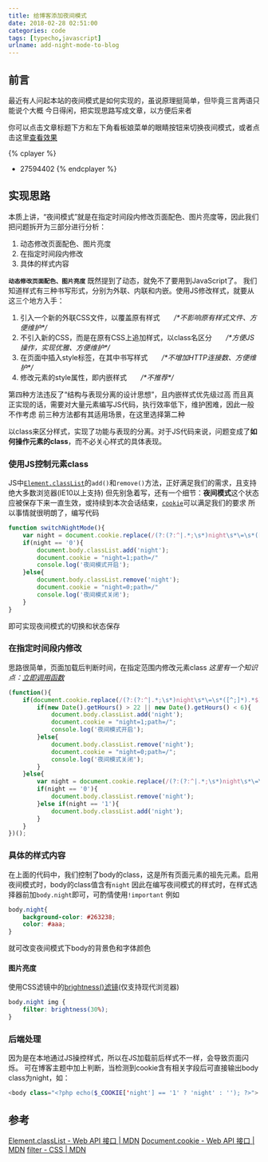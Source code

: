 ```yaml
---
title: 给博客添加夜间模式
date: 2018-02-28 02:51:00
categories: code
tags: [typecho,javascript]
urlname: add-night-mode-to-blog
---
```

## 前言
最近有人问起本站的夜间模式是如何实现的，虽说原理挺简单，但毕竟三言两语只能说个大概
今日得闲，把实现思路写成文章，以方便后来者

你可以点击文章标题下方和左下角看板娘菜单的眼睛按钮来切换夜间模式，或者点击这里<a href="javascript:switchNightMode()" target="_self">查看效果</a>

{% cplayer %}
- 27594402
{% endcplayer %}

## 实现思路
本质上讲，“夜间模式”就是在指定时间段内修改页面配色、图片亮度等，因此我们把问题拆开为三部分进行分析：
1. 动态修改页面配色、图片亮度
2. 在指定时间段内修改
3. 具体的样式内容

**`动态修改页面配色、图片亮度`** 既然提到了动态，就免不了要用到JavaScript了。
我们知道样式有三种书写形式，分别为外联、内联和内嵌。使用JS修改样式，就要从这三个地方入手：
1. 引入一个新的外联CSS文件，以覆盖原有样式　　*/\*不影响原有样式文件、方便维护\*/*
2. 不引入新的CSS，而是在原有CSS上追加样式，以class名区分　　*/\*方便JS操作，实现优雅、方便维护\*/*
3. 在页面中插入style标签，在其中书写样式　　*/\*不增加HTTP连接数、方便维护\*/*
4. 修改元素的style属性，即内嵌样式　　*/\*不推荐\*/*

第四种方法违反了“结构与表现分离的设计思想”，且内嵌样式优先级过高
而且真正实现的话，需要对大量元素编写JS代码，执行效率低下，维护困难，因此一般不作考虑
前三种方法都有其适用场景，在这里选择第二种

以class来区分样式，实现了功能与表现的分离。对于JS代码来说，问题变成了**如何操作元素的class**，而不必关心样式的具体表现。

### 使用JS控制元素class
JS中[`Element.classList`](https://developer.mozilla.org/zh-CN/docs/Web/API/Element/classList)的`add()`和`remove()`方法，正好满足我们的需求，且支持绝大多数浏览器(IE10以上支持)
但先别急着写，还有一个细节：**夜间模式**这个状态应被保存下来一直生效，或持续到本次会话结束，[`cookie`](https://developer.mozilla.org/zh-CN/docs/Web/API/Document/cookie)可以满足我们的要求
所以事情就很明朗了，编写代码
```javascript
function switchNightMode(){
    var night = document.cookie.replace(/(?:(?:^|.*;\s*)night\s*\=\s*([^;]*).*$)|^.*$/, "$1") || '0';
    if(night == '0'){
        document.body.classList.add('night');
        document.cookie = "night=1;path=/"
        console.log('夜间模式开启');
    }else{
        document.body.classList.remove('night');
        document.cookie = "night=0;path=/"
        console.log('夜间模式关闭');
    }
}
```
即可实现夜间模式的切换和状态保存

### 在指定时间段内修改
思路很简单，页面加载后判断时间，在指定范围内修改元素class
*这里有一个知识点：[立即调用函数](https://zh.wikipedia.org/wiki/%E7%AB%8B%E5%8D%B3%E8%B0%83%E7%94%A8%E5%87%BD%E6%95%B0%E8%A1%A8%E8%BE%BE%E5%BC%8F)*
```javascript
(function(){
    if(document.cookie.replace(/(?:(?:^|.*;\s*)night\s*\=\s*([^;]*).*$)|^.*$/, "$1") === ''){
        if(new Date().getHours() > 22 || new Date().getHours() < 6){
            document.body.classList.add('night');
            document.cookie = "night=1;path=/";
            console.log('夜间模式开启');
        }else{
            document.body.classList.remove('night');
            document.cookie = "night=0;path=/";
            console.log('夜间模式关闭');
        }
    }else{
        var night = document.cookie.replace(/(?:(?:^|.*;\s*)night\s*\=\s*([^;]*).*$)|^.*$/, "$1") || '0';
        if(night == '0'){
            document.body.classList.remove('night');
        }else if(night == '1'){
            document.body.classList.add('night');
        }
    }
})();
```

### 具体的样式内容
在上面的代码中，我们控制了body的class，这是所有页面元素的祖先元素。启用夜间模式时，body的class值含有`night`
因此在编写夜间模式的样式时，在样式选择器前加`body.night`即可，可酌情使用`!important`
例如
```css
body.night{
    background-color: #263238;
    color: #aaa;
}
```
就可改变夜间模式下body的背景色和字体颜色

#### 图片亮度
使用CSS滤镜中的[brightness()滤镜](https://developer.mozilla.org/zh-CN/docs/Web/CSS/filter#brightness%28%29)(仅支持现代浏览器)
```css
body.night img {
    filter: brightness(30%);
}
```

### 后端处理
因为是在本地通过JS操控样式，所以在JS加载前后样式不一样，会导致页面闪烁。
可在博客主题中加上判断，当检测到cookie含有相关字段后可直接输出body class为night，如：
```php
<body class="<?php echo($_COOKIE['night'] == '1' ? 'night' : ''); ?>">
```

## 参考
[Element.classList - Web API 接口 | MDN](https://developer.mozilla.org/zh-CN/docs/Web/API/Element/classList)
[Document.cookie - Web API 接口 | MDN](https://developer.mozilla.org/zh-CN/docs/Web/API/Document/cookie)
[filter - CSS | MDN](https://developer.mozilla.org/zh-CN/docs/Web/CSS/filter)
